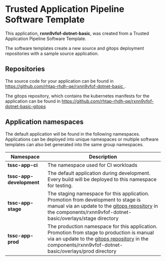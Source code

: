 # Trusted Application Pipeline Software Template

This application, **rxnn9vfof-dotnet-basic**, was created from a Trusted Application Pipeline Software Template.

The software templates create a new source and gitops deployment repositories with a sample source application. 

## Repositories

The source code for your application can be found in [https://github.com/rhtap-rhdh-qe/rxnn9vfof-dotnet-basic ](https://github.com/rhtap-rhdh-qe/rxnn9vfof-dotnet-basic ).
 
The gitops repository, which contains the kubernetes manifests for the application can be found in 
[https://github.com/rhtap-rhdh-qe/rxnn9vfof-dotnet-basic-gitops ](https://github.com/rhtap-rhdh-qe/rxnn9vfof-dotnet-basic-gitops ) 

## Application namespaces 

The default application will be found in the following namespaces. Applications can be deployed into unique namespaces or multiple software templates can also bet generated into the same group namespaces.  

|  Namespace   |  Description   |  
| -------- | -------- |
| **tssc-app-ci** | The namespace used for CI workloads |
| **tssc-app-development** | The default application during development. Every build will be deployed to this namespace for testing. |
| **tssc-app-stage** | The staging namespace for this application. Promotion from development to stage is manual via an update to the [gitops repository](https://github.com/rhtap-rhdh-qe/rxnn9vfof-dotnet-basic-gitops ) in the components/rxnn9vfof-dotnet-basic/overlays/stage directory |
| **tssc-app-prod** | The production namespace for this application. Promotion from stage to production is manual via an update to the [gitops repository](https://github.com/rhtap-rhdh-qe/rxnn9vfof-dotnet-basic-gitops ) in the components/rxnn9vfof-dotnet-basic/overlays/prod directory |